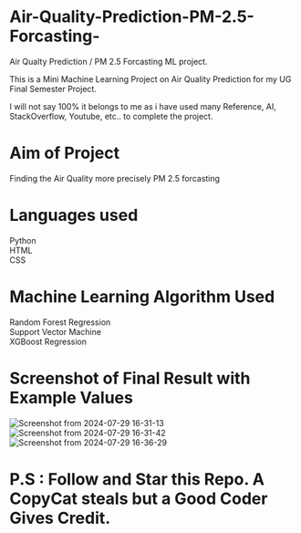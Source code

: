 # Air-Quality-Prediction-PM-2.5-Forcasting-
Air Qualty Prediction / PM 2.5 Forcasting ML project.

This is a Mini Machine Learning Project on Air Quality Prediction for my UG Final Semester Project.

I will not say 100% it belongs to me as i have used many Reference, AI, StackOverflow, Youtube, etc.. to complete the project. 

# Aim of Project
Finding the Air Quality more precisely PM 2.5 forcasting

# Languages used
Python<br>
HTML<br>
CSS<br>

# Machine Learning Algorithm Used
Random Forest Regression<br>
Support Vector Machine<br>
XGBoost Regression<br>

# Screenshot of Final Result with Example Values

![Screenshot from 2024-07-29 16-31-13](https://github.com/user-attachments/assets/d6f95473-1c05-4af3-905a-395db05b67bf) <br>
![Screenshot from 2024-07-29 16-31-42](https://github.com/user-attachments/assets/ee041e77-02bc-4c7b-8a0c-e3ddbaf83892) <br>
![Screenshot from 2024-07-29 16-36-29](https://github.com/user-attachments/assets/be09adb4-5c85-4959-90a3-e7893f41941c) <br>

# P.S : Follow and Star this Repo. A CopyCat steals but a Good Coder Gives Credit.


